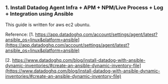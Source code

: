 ### 1. Install Datadog Agent Infra + APM + NPM/Live Process + Log + Integration using Ansible

This guide is written for aws ec2 ubuntu.

Reference: 
[1. https://app.datadoghq.com/account/settings/agent/latest?ansible_os=linux&platform=ansible](https://app.datadoghq.com/account/settings/agent/latest?ansible_os=linux&platform=ansible)

[2. https://www.datadoghq.com/blog/install-datadog-with-ansible-dynamic-inventories/#create-an-ansible-dynamic-inventory-file](https://www.datadoghq.com/blog/install-datadog-with-ansible-dynamic-inventories/#create-an-ansible-dynamic-inventory-file)



